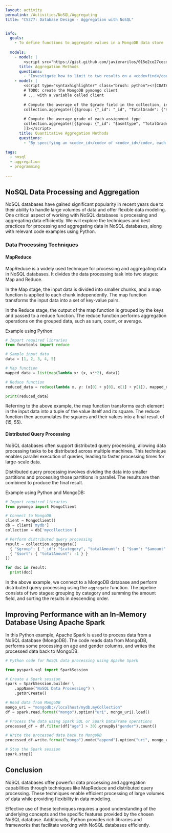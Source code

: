 ```yaml
---
layout: activity
permalink: /Activities/NoSQL/Aggregating
title: "CS377: Database Design - Aggregation with NoSQL"


info:
  goals: 
    - To define functions to aggregate values in a MongoDB data store
    
  models:
    - model: |
        <script src="https://gist.github.com/javierarilos/015e2ce27cecdea63564.js"></script>
      title: Aggregation Methods
      questions:
        - "Investigate how to limit to two results on a <code>find</code>, but to make those results the second and third documents from the sorted result set."
    - model: |
        <script type="syntaxhighlighter" class="brush: python"><![CDATA[    
        # TODO: create the MongoDB pymongo client 
        # ... with a variable called client
        
        # Compute the average of the $grade field in the collection, in a key called TotalGrade
        collection.aggregate([{$group: {"_id": "_id", "TotalGrade": {"$avg": "$grade"}}}}])
        
        # Compute the average grade of each assignment type
        collection.aggregate([{$group: {"_id": "$asmttype", "TotalGrade": {"$avg": "$grade"}}}}])
        ]]></script>
      title: Quantitative Aggregation Methods
      questions:
        - "By specifying an <code>_id</code> of <code>_id</code>, each item is individually counted in the average.  Suppose <code>asmttype</code> is a key in your document; what do you think using that key as the <code>_id</code> of the aggregation does to the group?  Try it to find out!"        
        
tags:
  - nosql
  - aggregation
  - programming
  
---
```


## NoSQL Data Processing and Aggregation

NoSQL databases have gained significant popularity in recent years due to their ability to handle large volumes of data and offer flexible data modeling. One critical aspect of working with NoSQL databases is processing and aggregating data efficiently. We will explore the techniques and best practices for processing and aggregating data in NoSQL databases, along with relevant code examples using Python.

### Data Processing Techniques

#### MapReduce

MapReduce is a widely used technique for processing and aggregating data in NoSQL databases. It divides the data processing task into two stages: Map and Reduce.

In the Map stage, the input data is divided into smaller chunks, and a map function is applied to each chunk independently. The map function transforms the input data into a set of key-value pairs.

In the Reduce stage, the output of the map function is grouped by the keys and passed to a reduce function. The reduce function performs aggregation operations on the grouped data, such as sum, count, or average.

Example using Python:

```python
# Import required libraries
from functools import reduce

# Sample input data
data = [1, 2, 3, 4, 5]

# Map function
mapped_data = list(map(lambda x: (x, x**2), data))

# Reduce function
reduced_data = reduce(lambda x, y: (x[0] + y[0], x[1] + y[1]), mapped_data)

print(reduced_data)
```

Referring to the above example, the map function transforms each element in the input data into a tuple of the value itself and its square. The reduce function then accumulates the squares and their values into a final result of (15, 55).

#### Distributed Query Processing

NoSQL databases often support distributed query processing, allowing data processing tasks to be distributed across multiple machines. This technique enables parallel execution of queries, leading to faster processing times for large-scale data.

Distributed query processing involves dividing the data into smaller partitions and processing those partitions in parallel. The results are then combined to produce the final result.

Example using Python and MongoDB:

```python
# Import required libraries
from pymongo import MongoClient

# Connect to MongoDB
client = MongoClient()
db = client['mydb']
collection = db['mycollection']

# Perform distributed query processing
result = collection.aggregate([
  { "$group": { "_id": "$category", "totalAmount": { "$sum": "$amount" } } },
  { "$sort": { "totalAmount": -1 } }
])

for doc in result:
  print(doc)
```

In the above example, we connect to a MongoDB database and perform distributed query processing using the `aggregate` function. The pipeline consists of two stages: grouping by category and summing the amount field, and sorting the results in descending order.

## Improving Performance with an In-Memory Database Using Apache Spark

In this Python example, Apache Spark is used to process data from a NoSQL database (MongoDB). The code reads data from MongoDB, performs some processing on age and gender columns, and writes the processed data back to MongoDB.

```python
# Python code for NoSQL data processing using Apache Spark

from pyspark.sql import SparkSession

# Create a Spark session
spark = SparkSession.builder \
    .appName("NoSQL Data Processing") \
    .getOrCreate()

# Read data from MongoDB
mongo_uri = "mongodb://localhost/mydb.myCollection"
df = spark.read.format("mongo").option("uri", mongo_uri).load()

# Process the data using Spark SQL or Spark DataFrame operations
processed_df = df.filter(df["age"] > 30).groupBy("gender").count()

# Write the processed data back to MongoDB
processed_df.write.format("mongo").mode("append").option("uri", mongo_uri).save()

# Stop the Spark session
spark.stop()
```

## Conclusion

NoSQL databases offer powerful data processing and aggregation capabilities through techniques like MapReduce and distributed query processing. These techniques enable efficient processing of large volumes of data while providing flexibility in data modeling.

Effective use of these techniques requires a good understanding of the underlying concepts and the specific features provided by the chosen NoSQL database. Additionally, Python provides rich libraries and frameworks that facilitate working with NoSQL databases efficiently.
